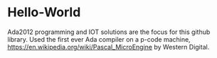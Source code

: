 # Hello-World

Ada2012 programming and IOT solutions are the focus for this github library.
Used the first ever Ada compiler on a p-code machine,
https://en.wikipedia.org/wiki/Pascal_MicroEngine by Western Digital. 
    
